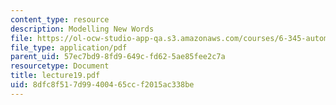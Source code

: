 ```yaml
---
content_type: resource
description: Modelling New Words
file: https://ol-ocw-studio-app-qa.s3.amazonaws.com/courses/6-345-automatic-speech-recognition-spring-2003/8dfc8f517d99400465ccf2015ac338be_lecture19.pdf
file_type: application/pdf
parent_uid: 57ec7bd9-8fd9-649c-fd62-5ae85fee2c7a
resourcetype: Document
title: lecture19.pdf
uid: 8dfc8f51-7d99-4004-65cc-f2015ac338be
---
```

